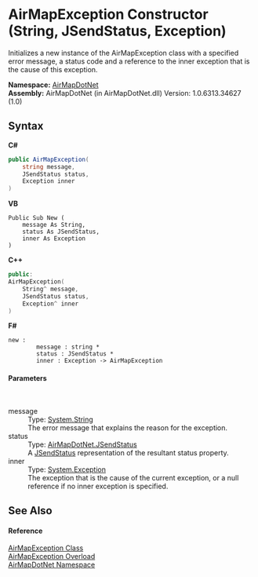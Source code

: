 # AirMapException Constructor (String, JSendStatus, Exception)
 

Initializes a new instance of the AirMapException class with a specified error message, a status code and a reference to the inner exception that is the cause of this exception.

**Namespace:**&nbsp;<a href="b5783ccd-d544-c2c9-c0be-1f622d02460a">AirMapDotNet</a><br />**Assembly:**&nbsp;AirMapDotNet (in AirMapDotNet.dll) Version: 1.0.6313.34627 (1.0)

## Syntax

**C#**<br />
``` C#
public AirMapException(
	string message,
	JSendStatus status,
	Exception inner
)
```

**VB**<br />
``` VB
Public Sub New ( 
	message As String,
	status As JSendStatus,
	inner As Exception
)
```

**C++**<br />
``` C++
public:
AirMapException(
	String^ message, 
	JSendStatus status, 
	Exception^ inner
)
```

**F#**<br />
``` F#
new : 
        message : string * 
        status : JSendStatus * 
        inner : Exception -> AirMapException
```


#### Parameters
&nbsp;<dl><dt>message</dt><dd>Type: <a href="http://msdn2.microsoft.com/en-us/library/s1wwdcbf" target="_blank">System.String</a><br />The error message that explains the reason for the exception.</dd><dt>status</dt><dd>Type: <a href="59b90dba-c56c-d26d-3b84-656af22cb9cd">AirMapDotNet.JSendStatus</a><br />A <a href="59b90dba-c56c-d26d-3b84-656af22cb9cd">JSendStatus</a> representation of the resultant status property.</dd><dt>inner</dt><dd>Type: <a href="http://msdn2.microsoft.com/en-us/library/c18k6c59" target="_blank">System.Exception</a><br />The exception that is the cause of the current exception, or a null reference if no inner exception is specified.</dd></dl>

## See Also


#### Reference
<a href="d82ff8cb-4e8e-4f49-2c4c-a1d978cbdb1c">AirMapException Class</a><br /><a href="a0b9449f-600a-3479-c88b-3dd79f016cbe">AirMapException Overload</a><br /><a href="b5783ccd-d544-c2c9-c0be-1f622d02460a">AirMapDotNet Namespace</a><br />